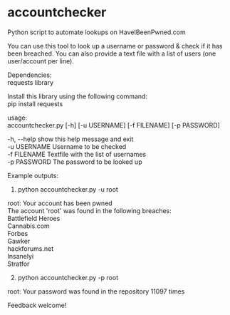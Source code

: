 # accountchecker
Python script to automate lookups on HaveIBeenPwned.com  

You can use this tool to look up a username or password & check if it has been breached. You can also provide a text file with a list of users (one user/account per line).  

Dependencies:  
requests library

Install this library using the following command:  
pip install requests  

usage:  
accountchecker.py [-h] [-u USERNAME] [-f FILENAME] [-p PASSWORD]

-h, --help   show this help message and exit  
-u USERNAME  Username to be checked  
-f FILENAME  Textfile with the list of usernames  
-p PASSWORD  The password to be looked up  

Example outputs:  
1. python accountchecker.py -u root  

root: Your account has been pwned  
The account 'root' was found in the following breaches:  
Battlefield Heroes  
Cannabis.com  
Forbes  
Gawker  
hackforums.net  
Insanelyi  
Stratfor  

2. python accountchecker.py -p root  

root: Your password was found in the repository 11097 times  


Feedback welcome!

